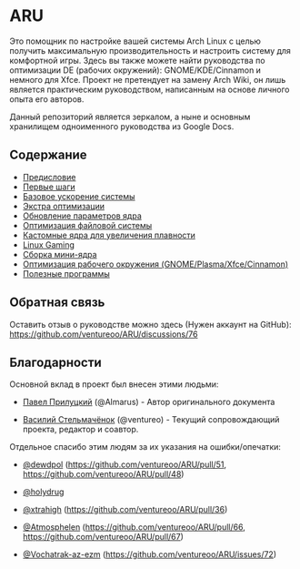 # ARU

Это помощник по настройке вашей системы Arch Linux с целью получить максимальную производительность и настроить систему для комфортной игры.
Здесь вы также можете найти руководства по оптимизации DE (рабочих окружений): GNOME/KDE/Cinnamon и немного для Xfce.
Проект не претендует на замену Arch Wiki, он лишь является практическим руководством, написанным на основе личного опыта его авторов.

Данный репозиторий является зеркалом, а ныне и основным хранилищем одноименного руководства из Google Docs.

## Содержание

- [Предисловие](https://ventureoo.github.io/ARU/source/preface.html)
- [Первые шаги](https://ventureoo.github.io/ARU/source/first-steps.html)
- [Базовое ускорение системы](https://ventureoo.github.io/ARU/source/generic-system-acceleration.html)
- [Экстра оптимизации](https://ventureoo.github.io/ARU/source/extra-optimizations.html)
- [Обновление параметров ядра](https://ventureoo.github.io/ARU/source/kernel-parameters.html)
- [Оптимизация файловой системы](https://ventureoo.github.io/ARU/source/file-systems.html)
- [Кастомные ядра для увеличения плавности](https://ventureoo.github.io/ARU/source/custom-kernels.html)
- [Linux Gaming](https://ventureoo.github.io/ARU/source/linux-gaming.html)
- [Сборка мини-ядра](https://ventureoo.github.io/ARU/source/mini-kernel.html)
- [Оптимизация рабочего окружения (GNOME/Plasma/Xfce/Cinnamon)](https://ventureoo.github.io/ARU/source/de-optimizations.html)
- [Полезные программы](https://ventureoo.github.io/ARU/source/useful-programs.html)

## Обратная связь

Оставить отзыв о руководстве можно здесь (Нужен аккаунт на GitHub): https://github.com/ventureoo/ARU/discussions/76

## Благодарности

Основной вклад в проект был внесен этими людьми:

- [Павел Прилуцкий](https://vk.com/ustavchiy) (@Almarus) - Автор оригинального документа

- [Василий Стельмачёнок](https://vk.com/ventureo) (@ventureo) - Текущий сопровождающий проекта, редактор и соавтор. 

Отдельное спасибо этим людям за их указания на ошибки/опечатки:
 
- [@dewdpol](https://github.com/dewdpol) (https://github.com/ventureoo/ARU/pull/51, https://github.com/ventureoo/ARU/pull/48)

- [@holydrug](https://github.com/holydrug)

- [@xtrahigh](https://github.com/xtrahigh) (https://github.com/ventureoo/ARU/pull/36)

- [@Atmosphelen](https://github.com/Atmosphelen) (https://github.com/ventureoo/ARU/pull/66, https://github.com/ventureoo/ARU/pull/67)

- [@Vochatrak-az-ezm](https://github.com/Vochatrak-az-ezm) (https://github.com/ventureoo/ARU/issues/72)

